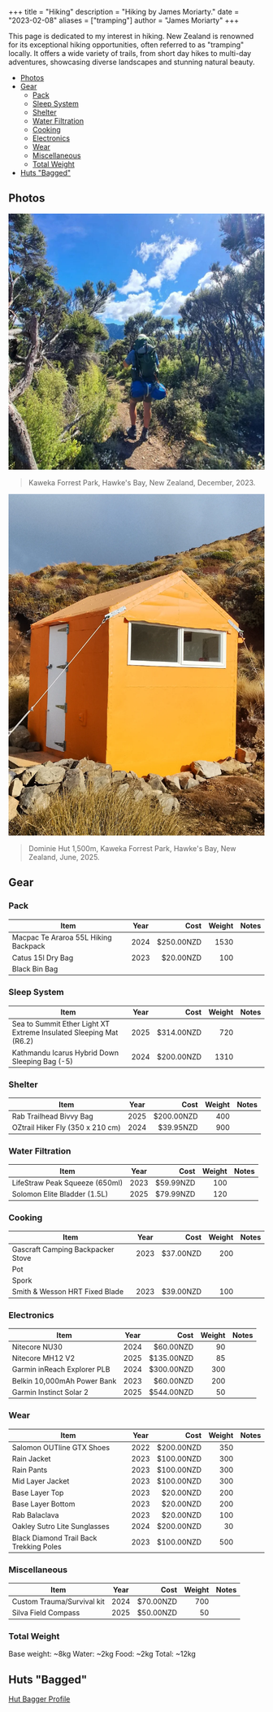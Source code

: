 +++
title = "Hiking"
description = "Hiking by James Moriarty."
date = "2023-02-08"
aliases = ["tramping"]
author = "James Moriarty"
+++

This page is dedicated to my interest in hiking. New Zealand is renowned for its exceptional hiking opportunities, often referred to as "tramping" locally. It offers a wide variety of trails, from short day hikes to multi-day adventures, showcasing diverse landscapes and stunning natural beauty. 

- [Photos](#photos)
- [Gear](#gear)
  - [Pack](#pack)
  - [Sleep System](#sleep-system)
  - [Shelter](#shelter)
  - [Water Filtration](#water-filtration)
  - [Cooking](#cooking)
  - [Electronics](#electronics)
  - [Wear](#wear)
  - [Miscellaneous](#miscellaneous)
  - [Total Weight](#total-weight)
- [Huts "Bagged"](#huts-bagged)

## Photos

[![Kaweka Forrest Park, Hawke's Bay, New Zealand, December, 2023](/images/hiking/hiking-kiwi-saddle-1.webp)](/images/hiking/hiking-kiwi-saddle-1.webp)
> Kaweka Forrest Park, Hawke's Bay, New Zealand, December, 2023.

[![Dominie Hut 1,500m, Kaweka Forrest Park, Hawke's Bay, New Zealand, June, 2025](/images/hiking/hiking-dominie-hut.png)](/images/hiking/hiking-dominie-hut.png)
> Dominie Hut 1,500m, Kaweka Forrest Park, Hawke's Bay, New Zealand, June, 2025.

## Gear

### Pack

| Item                                              | Year | Cost       | Weight | Notes |
| ------------------------------------------------- |:----:| ----------:| ------:| ----- |
| Macpac Te Araroa 55L Hiking Backpack              | 2024 | $250.00NZD | 1530   | |
| Catus 15l Dry Bag                                 | 2023 |  $20.00NZD |  100   | |
| Black Bin Bag                                     |      |            |        | |

### Sleep System

| Item                                              | Year | Cost       | Weight | Notes |
| ------------------------------------------------- |:----:| ----------:| ------:| ----- |
| Sea to Summit Ether Light XT Extreme Insulated Sleeping Mat (R6.2) | 2025 |  $314.00NZD | 720    | |
| Kathmandu Icarus Hybrid Down Sleeping Bag (-5)    | 2024 | $200.00NZD | 1310   | |

### Shelter

| Item                                              | Year | Cost       | Weight | Notes |
| ------------------------------------------------- |:----:| ----------:| ------:| ----- |
| Rab Trailhead Bivvy Bag                           | 2025 | $200.00NZD | 400    | |
| OZtrail Hiker Fly (350 x 210 cm)                  | 2024 |  $39.95NZD | 900    | |


### Water Filtration

| Item                                              | Year | Cost       | Weight | Notes |
| ------------------------------------------------- |:----:| ----------:| ------:| ----- |
| LifeStraw Peak Squeeze (650ml)                    | 2023 |  $59.99NZD | 100    | |
| Solomon Elite Bladder (1.5L)                      | 2025 |  $79.99NZD | 120    | |

### Cooking

| Item                                              | Year | Cost       | Weight | Notes |
| ------------------------------------------------- |:----:| ----------:| ------:| ----- |
| Gascraft Camping Backpacker Stove                 | 2023 |  $37.00NZD | 200    | |
| Pot                                               |      |            |        | |
| Spork                                             |      |            |        | |
| Smith & Wesson HRT Fixed Blade                    | 2023 |  $39.00NZD | 100    | |

### Electronics

| Item                                              | Year | Cost       | Weight | Notes |
| ------------------------------------------------- |:----:| ----------:| ------:| ----- |
| Nitecore NU30                                     | 2024 |  $60.00NZD |  90    | |
| Nitecore MH12 V2                                  | 2025 | $135.00NZD |  85    | |
| Garmin inReach Explorer PLB                       | 2024 | $300.00NZD | 300    | |
| Belkin 10,000mAh Power Bank                       | 2023 |  $60.00NZD | 200    | |
| Garmin Instinct Solar 2                           | 2025 | $544.00NZD |  50    | |

### Wear

| Item                                              | Year | Cost       | Weight | Notes |
| ------------------------------------------------- |:----:| ----------:| ------:| ----- |
| Salomon OUTline GTX Shoes                         | 2022 | $200.00NZD | 350    | |
| Rain Jacket                                       | 2023 | $100.00NZD | 300    | |
| Rain Pants                                        | 2023 | $100.00NZD | 300    | |
| Mid Layer Jacket                                  | 2023 | $100.00NZD | 300    | |
| Base Layer Top                                    | 2023 |  $20.00NZD | 200    | |
| Base Layer Bottom                                 | 2023 |  $20.00NZD | 200    | |
| Rab Balaclava                                     | 2023 |  $20.00NZD | 100    | |
| Oakley Sutro Lite Sunglasses                      | 2024 | $200.00NZD |  30    | |
| Black Diamond Trail Back Trekking Poles           | 2023 | $100.00NZD | 500    | |

### Miscellaneous

| Item                                              | Year | Cost       | Weight | Notes |
| ------------------------------------------------- |:----:| ----------:| ------:| ----- |
| Custom Trauma/Survival kit                        | 2024 |  $70.00NZD | 700    | |
| Silva Field Compass                               | 2025 |  $50.00NZD |  50    | |

### Total Weight

Base weight: ~8kg Water: ~2kg Food: ~2kg Total: ~12kg

## Huts "Bagged"

[Hut Bagger Profile](https://hutbagger.co.nz/users/Moriarty)

